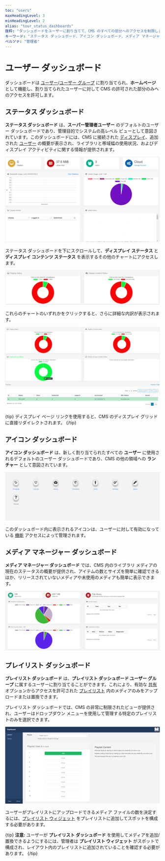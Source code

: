 ```yaml
---
toc: "users"
maxHeadingLevel: 3
minHeadingLevel: 2
alias: "tour_status_dashboards"
抜粋: "ダッシュボードをユーザーに割り当てて、CMS のすべての部分へのアクセスを制限します"
キーワード: "ステータス ダッシュボード、アイコン ダッシュボード、メディア マネージャー ダッシュボード、プレイリスト ダッシュボード"
ペルソナ: "管理者"
---
```


# ユーザー ダッシュボード

ダッシュボードは [ユーザー](users_administration.html)/[ユーザー グループ](users_groups.html) に割り当てられ、**ホームページ** として機能し、割り当てられたユーザーに対して CMS の許可された部分のみへのアクセスを許可します。

## ステータス ダッシュボード

**ステータス ダッシュボード** は、**スーパー管理者ユーザー** のデフォルトのユーザー ダッシュボードであり、管理目的でシステムの高レベル ビューとして意図されています。このダッシュボードには、CMS に接続された [ディスプレイ](displays.html)、追加された [ユーザー](users_administration.html) の概要が表示され、ライブラリと帯域幅の使用状況、およびディスプレイ アクティビティに関する情報が提供されます。

![CMS ステータス ダッシュボード](img/v4_users_status_dashboard.png)

ステータス ダッシュボードを下にスクロールして、**ディスプレイ ステータス** と **ディスプレイ コンテンツ ステータス** を表示するその他のチャートにアクセスします。

![ディスプレイ チャート](img/v4_users_status_dashboard_charts.png)

これらのチャートのいずれかをクリックすると、さらに詳細な内訳が表示されます。

![チャートの内訳](img/v4_users_status_dashboard_breakdown.png)

{tip}
ディスプレイ ページ リンクを使用すると、CMS のディスプレイ グリッドに直接リダイレクトされます。
{/tip}

## アイコン ダッシュボード

**アイコン ダッシュボード** は、新しく割り当てられたすべての **ユーザー** に使用されるデフォルトのユーザー ダッシュボードであり、CMS の他の領域への **ランチャー** として意図されています。

![CMS アイコン ダッシュボード](img/v4_users_icon_dashboard.png)

このダッシュボード内に表示されるアイコンは、ユーザーに対して有効になっている [機能](users_features_and_sharing.html) アクセスによって管理されます。

## メディア マネージャー ダッシュボード

**メディア マネージャー ダッシュボード** では、CMS 内のライブラリ メディアの現在のステータスの概要が提供され、アイテムの数とサイズを簡単に確認できるほか、リリースされていないメディアや未使用のメディアも簡単に表示できます。

![CMS メディア ダッシュボード](img/v4_users_media_dashboard.png)

## プレイリスト ダッシュボード

**プレイリスト ダッシュボード** は、**プレイリスト ダッシュボード ユーザー グループ** に属するユーザーに割り当てることができます。これにより、有効な [共有](users_features_and_sharing.html) オプションからアクセスを許可された [プレイリスト](media_playlists.html) 内のメディアのみをアップロードまたは置換できます。

プレイリスト ダッシュボードでは、CMS の非常に制限されたビューが提供され、ユーザーはドロップダウン メニューを使用して管理する特定のプレイリストのみを選択できます。

![プレイリスト ダッシュボード](img/v4_users_playlist_dashboard.png)

ユーザーがプレイリストにアップロードできるメディア ファイルの数を決定するには、[プレイリスト ウィジェット](media_module_playlist.html) をプレイリストに追加してスポットを構成する必要があります。

{tip}
**注意:** ユーザーが **プレイリスト ダッシュボード** を使用してメディアを追加/置換できるようにするには、管理者は **プレイリスト ウィジェット** がスポットで構成され、レイアウト内のプレイリストに追加されていることを確認する必要があります。
{/tip}


